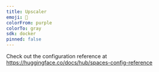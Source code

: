 ```yaml
---
title: Upscaler
emoji: 🐨
colorFrom: purple
colorTo: gray
sdk: docker
pinned: false
---
```


Check out the configuration reference at https://huggingface.co/docs/hub/spaces-config-reference
